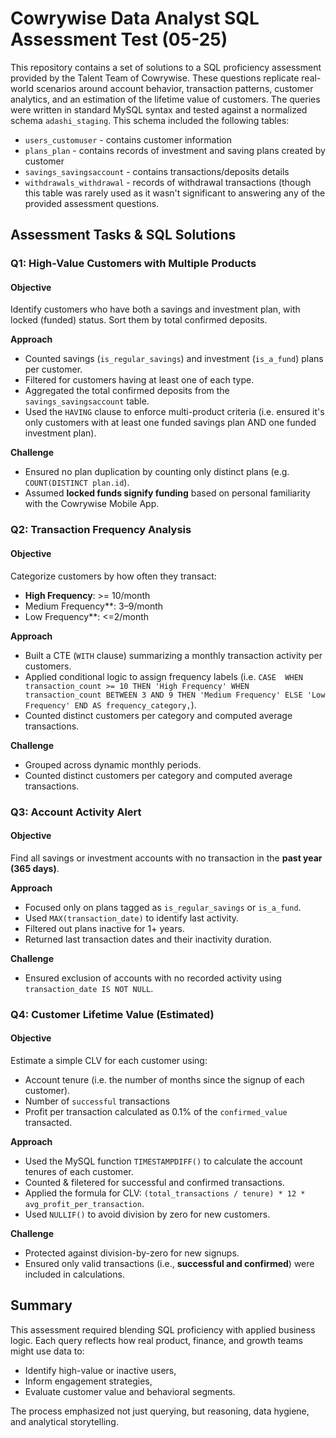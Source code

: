 # Cowrywise Data Analyst SQL Assessment Test (05-25)

This repository contains a set of solutions to a SQL proficiency assessment provided by the Talent Team of Cowrywise. These questions replicate real-world scenarios around account behavior, transaction patterns, customer analytics, and an estimation of the lifetime value of customers.
The queries were written in standard MySQL syntax and tested against a normalized schema `adashi_staging`. This schema included the following tables:
- `users_customuser` - contains customer information
- `plans_plan` - contains records of investment and saving plans created by customer
- `savings_savingsaccount` - contains transactions/deposits details
- `withdrawals_withdrawal` -  records of withdrawal transactions (though this table was rarely used as it wasn't significant to answering any of the provided assessment questions.

## Assessment Tasks & SQL Solutions
### Q1: High-Value Customers with Multiple Products
#### Objective
Identify customers who have both a savings and investment plan, with locked (funded) status. Sort them by total confirmed deposits.

**Approach**
- Counted savings (`is_regular_savings`) and investment (`is_a_fund`) plans per customer.
- Filtered for customers having at least one of each type.
- Aggregated the total confirmed deposits from the `savings_savingsaccount` table.
- Used the `HAVING` clause to enforce multi-product criteria (i.e. ensured it's only customers with at least one funded savings plan AND one funded investment plan).

**Challenge**
- Ensured no plan duplication by counting only distinct plans (e.g. `COUNT(DISTINCT plan.id`).
- Assumed **locked funds signify funding** based on personal familiarity with the Cowrywise Mobile App.

### Q2: Transaction Frequency Analysis
#### Objective
Categorize customers by how often they transact:
- **High Frequency**: >= 10/month
- Medium Frequency**: 3–9/month
- Low Frequency**: <=2/month

**Approach**
- Built a CTE (`WITH` clause) summarizing a monthly transaction activity per customers.
- Applied conditional logic to assign frequency labels (i.e. `CASE 
        WHEN transaction_count >= 10 THEN 'High Frequency'
        WHEN transaction_count BETWEEN 3 AND 9 THEN 'Medium Frequency'
        ELSE 'Low Frequency'
    END AS frequency_category,`).
- Counted distinct customers per category and computed average transactions.

**Challenge**
- Grouped across dynamic monthly periods.
- Counted distinct customers per category and computed average transactions.

### Q3: Account Activity Alert
#### Objective
Find all savings or investment accounts with no transaction in the **past year (365 days)**.

**Approach**
- Focused only on plans tagged as `is_regular_savings` or `is_a_fund`.
- Used `MAX(transaction_date)` to identify last activity.
- Filtered out plans inactive for 1+ years.
- Returned last transaction dates and their inactivity duration.

**Challenge**
- Ensured exclusion of accounts with no recorded activity using `transaction_date IS NOT NULL`.

### Q4: Customer Lifetime Value (Estimated)
#### Objective

Estimate a simple CLV for each customer using:
- Account tenure (i.e. the number of months since the signup of each customer).
- Number of `successful` transactions
- Profit per transaction calculated as 0.1% of the `confirmed_value` transacted.

**Approach**
- Used the MySQL function `TIMESTAMPDIFF()` to calculate the account tenures of each customer.
- Counted & filetered for successful and confirmed transactions.
- Applied the formula for CLV:
 `(total_transactions / tenure) * 12 * avg_profit_per_transaction`.
-  Used `NULLIF()` to avoid division by zero for new customers.

**Challenge**
- Protected against division-by-zero for new signups.
- Ensured only valid transactions (i.e., **successful and confirmed**) were included in calculations.

## Summary
This assessment required blending SQL proficiency with applied business logic. Each query reflects how real product, finance, and growth teams might use data to:

- Identify high-value or inactive users,
- Inform engagement strategies,
- Evaluate customer value and behavioral segments.

The process emphasized not just querying, but reasoning, data hygiene, and analytical storytelling.

